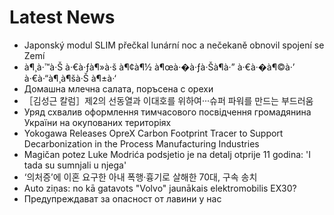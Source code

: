 # Latest News
-  Japonský modul SLIM přečkal lunární noc a nečekaně obnovil spojení se Zemí
-  à¶¸à·™à·Š à·€à·ƒà¶»à·š à¶¢à¶½ à¶œà·�à·ƒà·Šà¶­à·” à·€à·�à¶©à·’ à·€à·“à¶¸à¶šà·Š à¶±à·‘
-  Домашна млечна салата, поръсена с орехи
-  ［김성근 칼럼］제2의 선동열과 이대호를 위하여···슈퍼 파워를 만드는 부드러움
-  Уряд схвалив оформлення тимчасового посвідчення громадянина України на окупованих територіях
-  Yokogawa Releases OpreX Carbon Footprint Tracer to Support Decarbonization in the Process Manufacturing Industries
-  Magičan potez Luke Modrića podsjetio je na detalj otprije 11 godina: 'I tada su sumnjali u njega'
-  ‘의처증’에 이혼 요구한 아내 폭행·흉기로 살해한 70대, 구속 송치
-  Auto ziņas: no kā gatavots "Volvo" jaunākais elektromobilis EX30?
-  Предупреждават за опасност от лавини у нас
